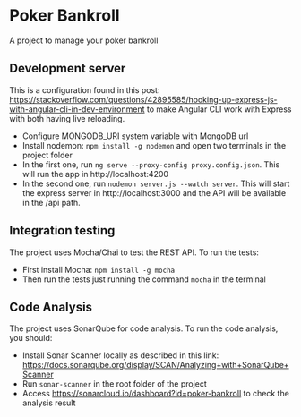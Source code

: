 # Poker Bankroll

A project to manage your poker bankroll

## Development server

This is a configuration found in this post: https://stackoverflow.com/questions/42895585/hooking-up-express-js-with-angular-cli-in-dev-environment to make Angular CLI work with Express with both having live reloading.

* Configure MONGODB_URI system variable with MongoDB url
* Install nodemon: `npm install -g nodemon` and open two terminals in the project folder 
* In the first one, run `ng serve --proxy-config proxy.config.json`. This will run the app in http://localhost:4200
* In the second one, run `nodemon server.js --watch server`. This will start the express server in http://localhost:3000 and the API will be available in the /api path.

## Integration testing

The project uses Mocha/Chai to test the REST API. To run the tests:
* First install Mocha: `npm install -g mocha`
* Then run the tests just running the command `mocha` in the terminal

## Code Analysis

The project uses SonarQube for code analysis. To run the code analysis, you should:
* Install Sonar Scanner locally as described in this link: https://docs.sonarqube.org/display/SCAN/Analyzing+with+SonarQube+Scanner
* Run `sonar-scanner` in the root folder of the project
* Access https://sonarcloud.io/dashboard?id=poker-bankroll to check the analysis result
